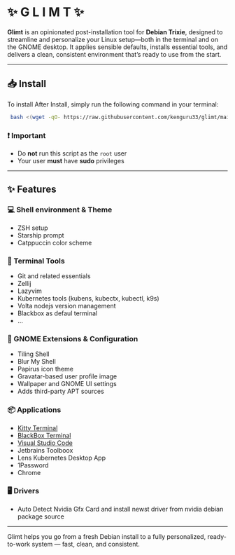 # ✨ G L I M T ✨

**Glimt** is an opinionated post-installation tool for **Debian Trixie**, designed to streamline and personalize your Linux setup—both in the terminal and on the GNOME desktop. It applies sensible defaults, installs essential tools, and delivers a clean, consistent environment that’s ready to use from the start.

---

## 📥 Install

To install After Install, simply run the following command in your terminal:

```bash
 bash <(wget -qO- https://raw.githubusercontent.com/kenguru33/glimt/main/bootstrap.sh)
```

### ❗ Important

- Do **not** run this script as the `root` user
- Your user **must** have **sudo** privileges

---

## ✨ Features

### 💻 Shell environment & Theme

- ZSH setup
- Starship prompt
- Catppuccin color scheme

### 🧰 Terminal Tools

- Git and related essentials
- Zellij
- Lazyvim
- Kubernetes tools (kubens, kubectx, kubectl, k9s)
- Volta nodejs version management
- Blackbox as defaul terminal
- ...

### 🧩 GNOME Extensions & Configuration

- Tiling Shell
- Blur My Shell
- Papirus icon theme
- Gravatar-based user profile image
- Wallpaper and GNOME UI settings
- Adds third-party APT sources

### 📦 Applications

- [Kitty Terminal](https://sw.kovidgoyal.net/kitty/)
- [BlackBox Terminal](https://apps.gnome.org/BlackBox/)
- [Visual Studio Code](https://code.visualstudio.com/)
- Jetbrains Toolboox
- Lens Kubernetes Desktop App
- 1Password
- Chrome 

### 🖥️ Drivers
- Auto Detect Nvidia Gfx Card and install newst driver from nvidia debian package source 

---

Glimt helps you go from a fresh Debian install to a fully personalized, ready-to-work system — fast, clean, and consistent.
